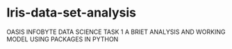 # Iris-data-set-analysis
OASIS INFOBYTE DATA SCIENCE TASK 1
A BRIET ANALYSIS AND WORKING MODEL USING PACKAGES IN PYTHON

